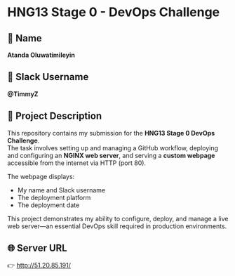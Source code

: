 # HNG13 Stage 0 - DevOps Challenge

## 👤 Name  
**Atanda Oluwatimileyin**

## 💬 Slack Username  
**@TimmyZ**

## 🧩 Project Description  
This repository contains my submission for the **HNG13 Stage 0 DevOps Challenge**.  
The task involves setting up and managing a GitHub workflow, deploying and configuring an **NGINX web server**, and serving a **custom webpage** accessible from the internet via HTTP (port 80).  

The webpage displays:
- My name and Slack username  
- The deployment platform  
- The deployment date  

This project demonstrates my ability to configure, deploy, and manage a live web server—an essential DevOps skill required in production environments.

## 🌐 Server URL  
👉 http://51.20.85.191/
